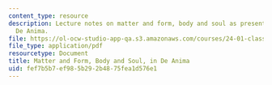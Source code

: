 ```yaml
---
content_type: resource
description: Lecture notes on matter and form, body and soul as presented in Aristotle's
  De Anima.
file: https://ol-ocw-studio-app-qa.s3.amazonaws.com/courses/24-01-classics-of-western-philosophy-spring-2016/fef7b5b7ef985b292b4875fea1d576e1_MIT24_01S16_SES7.pdf
file_type: application/pdf
resourcetype: Document
title: Matter and Form, Body and Soul, in De Anima
uid: fef7b5b7-ef98-5b29-2b48-75fea1d576e1
---
```

